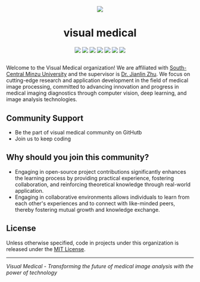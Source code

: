 <div align="center" >
  <img src="https://s21.ax1x.com/2025/06/12/pVkHTJS.png">
</div>

<div align="center" >
  <h1>visual medical</h1>
</div>
<div align="center">
  <img align="center" src="https://img.shields.io/badge/Maintained%3F-yes-green.svg">
  <img align="center" src="https://img.shields.io/badge/maintainer-louaq-blue">
  <img align="center" src="(https://img.shields.io/badge/Made%20with-Python-1f425f.svg">
  <img align="center" src="https://img.shields.io/pypi/l/ansicolortags.svg">
  <img align="center" src="https://img.shields.io/github/contributors/Louaq/HSFPN-Det">
  <img align="center" src="https://badgen.net/badge/icon/pypi?icon=pypi&label">
  <img align="center" src="http://jb.gg/badges/official.svg">
  
</div>
<br>

Welcome to the Visual Medical organization! We are affiliated with [South-Central Minzu University](https://www.scuec.edu.cn/) and the supervisor is [Dr. Jianlin Zhu](https://www.scuec.edu.cn/jky/info/1165/4995.htm). We focus on cutting-edge research and application development in the field of medical image processing, committed to advancing innovation and progress in medical imaging diagnostics through computer vision, deep learning, and image analysis technologies.


## Community Support
- Be the part of visual medical community on GitHutb    <!--✋ [Create an issue here for join the team](https://github.com/Visual-Medical/support/issues/new?template=invite.yaml) -->
- Join us to keep coding

## Why should you join this community?
- Engaging in open-source project contributions significantly enhances the learning process by providing practical experience, fostering collaboration, and reinforcing theoretical knowledge through real-world application.
- Engaging in collaborative environments allows individuals to learn from each other's experiences and to connect with like-minded peers, thereby fostering mutual growth and knowledge exchange.

## License

Unless otherwise specified, code in projects under this organization is released under the [MIT License](https://mit-license.org/).

---

*Visual Medical - Transforming the future of medical image analysis with the power of technology*

